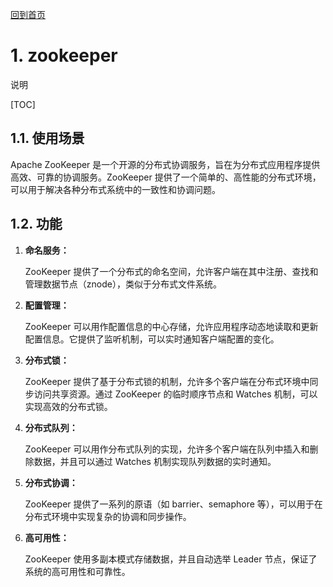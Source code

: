 [回到首页](../README.md)

# 1. zookeeper

说明

[TOC]

## 1.1. 使用场景

Apache ZooKeeper 是一个开源的分布式协调服务，旨在为分布式应用程序提供高效、可靠的协调服务。ZooKeeper 提供了一个简单的、高性能的分布式环境，可以用于解决各种分布式系统中的一致性和协调问题。

## 1.2. 功能

1. **命名服务：**

   ZooKeeper 提供了一个分布式的命名空间，允许客户端在其中注册、查找和管理数据节点（znode），类似于分布式文件系统。

2. **配置管理：**

   ZooKeeper 可以用作配置信息的中心存储，允许应用程序动态地读取和更新配置信息。它提供了监听机制，可以实时通知客户端配置的变化。

3. **分布式锁：**

   ZooKeeper 提供了基于分布式锁的机制，允许多个客户端在分布式环境中同步访问共享资源。通过 ZooKeeper 的临时顺序节点和 Watches 机制，可以实现高效的分布式锁。

4. **分布式队列：**

   ZooKeeper 可以用作分布式队列的实现，允许多个客户端在队列中插入和删除数据，并且可以通过 Watches 机制实现队列数据的实时通知。

5. **分布式协调：**

   ZooKeeper 提供了一系列的原语（如 barrier、semaphore 等），可以用于在分布式环境中实现复杂的协调和同步操作。

6. **高可用性：**

   ZooKeeper 使用多副本模式存储数据，并且自动选举 Leader 节点，保证了系统的高可用性和可靠性。
